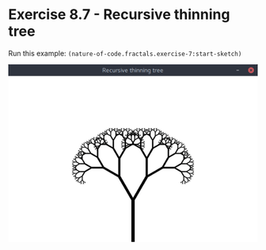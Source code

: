 # Exercise 8.7 - Recursive thinning tree

Run this example: `(nature-of-code.fractals.exercise-7:start-sketch)`

![Exercise 8.7 - Recursive thinning tree](screenshots/Exercise%208.7%20-%20Recursive%20thinning%20tree.gif)